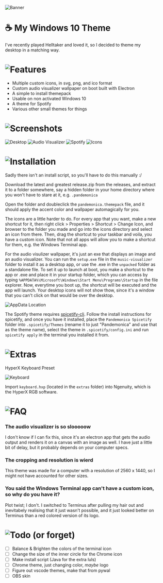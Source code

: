 ![Banner](readme_resources/banner.png)
# ☕ My Windows 10 Theme

I've recently played Helltaker and loved it, so I decided to theme my desktop in a matching way.


# ![Features](readme_resources/features.png)

- Multiple custom icons, in svg, png, and ico format
- Custom audio visualizer wallpaper on boot built with Electron
- A simple to install themepack
- Usable on non activated Windows 10
- A theme for Spotify
- Various other small themes for things


# ![Screenshots](readme_resources/screenshots.png)

![Desktop](screenshots/desktop.png)
![Audio Visualizer](screenshots/audio_vis.gif)
![Spotify](screenshots/spotify.png)
![Icons](screenshots/icons.png)


# ![Installation](readme_resources/installation.png)

Sadly there isn't an install script, so you'll have to do this manually :/

Download the latest and greatest release.zip from the releases, and extract it to a folder somewhere, say a hidden folder in your home directory where you won't have to stare at it, e.g. `.pandemonica`

Open the folder and doubleclick the `pandemonica.themepack` file, and it should apply the accent color and wallpaper automagically for you.

The icons are a little harder to do. For every app that you want, make a new shortcut for it, then right click > Properties > Shortcut > Change Icon, and browser to the folder you made and go into the icons directory and select an icon from there. Then, drag the shortcut to your taskbar and voila, you have a custom icon. Note that not all apps will allow you to make a shortcut for them, e.g. the Windows Terminal app.

For the audio visulizer wallpaper, it's just an exe that displays an image and an audio visualizer. You can run the `setup.exe` file in the `music-visualizer` folder to install it as a desktop app, or use the .exe in the `unpacked` folder as a standalone file. To set it up to launch at boot, you make a shortcut to the app or .exe and place it in your startup folder, which you can access by typing `%APPDATA%\Microsoft\Windows\Start Menu\Programs\Startup` in the file explorer. Now, everytime you boot up, the shortcut will be executed and the app will launch. Your desktop icons will not show thow, since it's a window that you can't click on that would be over the desktop.

![AppData Location](screenshots/appdata.png)

The Spotify theme requires [spicetify-cli](https://github.com/khanhas/spicetify-cli). Follow the install instructions for spicetify, and once you have it installed, place the `Pandemonica Spicetify` folder into `.spicetify/Themes` (rename it to just "Pandemonica" and use that as the theme name), select the theme in `.spicetify/config.ini` and run `spicetify apply` in the terminal you installed it from.


# ![Extras](readme_resources/extras.png)

HyperX Keyboard Preset

![Keyboard](screenshots/keyboard.png)

Import `keyboard.hxp` (located in the `extras` folder) into Ngenuity, which is the HyperX RGB software.


# ![FAQ](readme_resources/faq.png)

### The audio visualizer is so slooooow

I don't know if I can fix this, since it's an electron app that gets the audio output and renders it on a canvas with an image as well. I have just a little bit of delay, but it probably depends on your computer specs.

### The cropping and resolution is wierd

This theme was made for a computer with a resolution of 2560 x 1440, so I might not have accounted for other sizes.

### You said the Windows Terminal app can't have a custom icon, so why do you have it?

Plot twist; I don't. I switched to Terminus after pulling my hair out and inevitabely realising that it just wasn't possible, and it just looked better on Terminus than a red colored version of its logo.


# ![Todo (or forget)](readme_resources/todo.png)

- [ ] Balance & Brighten the colors of the terminal icon
- [ ] Change the size of the inner circle for the Chrome icon
- [ ] Make install script (Java for the extra luls)
- [ ] Chrome theme, just changing color, *maybe* logo
- [ ] Figure out vscode themes, make that from pywal
- [ ] OBS skin